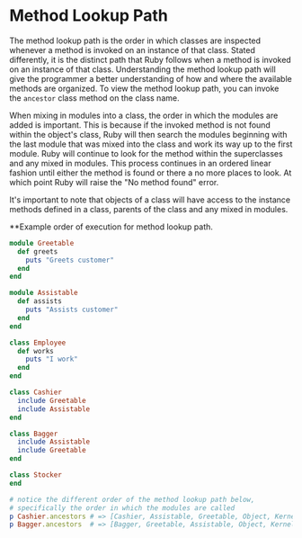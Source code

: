 # Method Lookup Path

The method lookup path is the order in which classes are inspected whenever a method is invoked on an instance of that class. Stated differently, it is the distinct path that Ruby follows when a method is invoked on an instance of that class.  Understanding the method lookup path will give the programmer a better understanding of how and where the available methods are organized.  To view the method lookup path, you can invoke the `ancestor` class method on the class name.

When mixing in modules into a class, the order in which the modules are added is important.  This is because if the invoked method is not found within the object's class, Ruby will then search the modules beginning with the last module that was mixed into the class and work its way up to the first module.  Ruby will continue to look for the method within the superclasses and any mixed in modules.  This process continues in an ordered linear fashion until either the method is found or there a no more places to look. At which point Ruby will raise the "No method found" error.

It's important to note that objects of a class will have access to the instance methods defined in a class, parents of the class and any mixed in modules.

**Example order of execution for method lookup path.
```ruby
module Greetable
  def greets
    puts "Greets customer"
  end
end

module Assistable
  def assists
    puts "Assists customer"
  end
end

class Employee
  def works
    puts "I work"
  end
end

class Cashier
  include Greetable
  include Assistable
end

class Bagger
  include Assistable
  include Greetable
end

class Stocker
end

# notice the different order of the method lookup path below, 
# specifically the order in which the modules are called
p Cashier.ancestors # => [Cashier, Assistable, Greetable, Object, Kernel, BasicObject]
p Bagger.ancestors  # => [Bagger, Greetable, Assistable, Object, Kernel, BasicObject]
```
